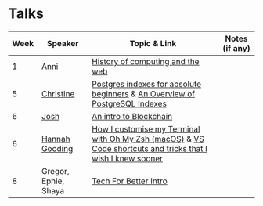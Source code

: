 # Talks

| Week | Speaker | Topic & Link | Notes (if any)
| ---- | ----------- | -------- | -------- |
| 1 | [Anni](https://twitter.com/intersticia?lang=en) | [History of computing and the web](https://www.dropbox.com/s/ad2x3mjr1co5esz/fac21mar2021.pdf?dl=0 )  |
| 5 | [Christine]() | [Postgres indexes for absolute beginners](https://medium.com/pgmustard/postgres-indexes-for-absolute-beginners-b95dfbe5a1e2) & [An Overview of PostgreSQL Indexes](https://www.enterprisedb.com/postgres-tutorials/overview-postgresql-indexes)  |
| 6 | [Josh](https://github.com/jhart5) | [An intro to Blockchain](https://docs.google.com/presentation/d/1dtJZruau7ZgJQeQCdmxo3Hsx1CrkbSKNRoyx-sEyOsY/edit#slide=id.p)  |
| 6 | [Hannah Gooding](https://github.com/hannahgooding) | [How I customise my Terminal with Oh My Zsh (macOS)](https://dev.to/hannahgooding/how-i-customise-my-terminal-with-oh-my-zsh-macos-427i) & [VS Code shortcuts and tricks that I wish I knew sooner](https://dev.to/hannahgooding/vs-code-shortcuts-and-tricks-that-i-wish-i-knew-sooner-3mcj)  | 
| 8 | Gregor, Ephie, Shaya| [Tech For Better Intro](https://docs.google.com/presentation/d/10Ef6tRsPl7bLRTF7XscpetFyjwxoTXQ_kl85vGqN-XQ/edit?usp=sharing)  | 
